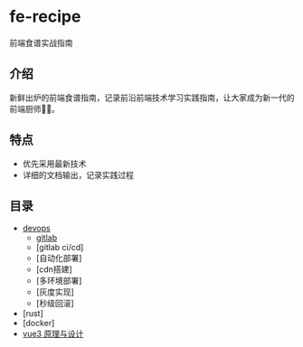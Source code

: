 # fe-recipe
前端食谱实战指南

## 介绍
新鲜出炉的前端食谱指南，记录前沿前端技术学习实践指南，让大家成为新一代的前端厨师👨‍🍳。

## 特点
- 优先采用最新技术
- 详细的文档输出，记录实践过程

## 目录
- [devops](./menu/devops/index.md)
  -  [gitlab](./menu/devops/gitlab.md) 
  -  [gitlab ci/cd]
  -  [自动化部署]
  -  [cdn搭建]
  -  [多环境部署]
  -  [灰度实现]
  -  [秒级回滚]
- [rust]
- [docker]
- [vue3 原理与设计](https://github.com/KesionX/ue3)

